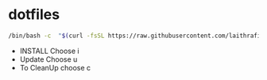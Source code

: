 # dotfiles 
```bash
/bin/bash -c  "$(curl -fsSL https://raw.githubusercontent.com/laithrafid/dotfiles/main/install.sh)"`
```
* INSTALL Choose  i
* Update Choose u
* To CleanUp choose c
